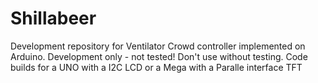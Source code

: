 # Shillabeer
Development repository for Ventilator Crowd controller implemented on Arduino. Development only - not tested! Don't use without testing.
Code builds for a UNO with a I2C LCD or a Mega with a Paralle interface TFT
